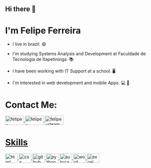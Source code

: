 ## Hi there 👋
# I'm Felipe Ferreira  

- I live in brazil. :smile:

- I'm studying Systems Analysis and Development at Faculdade de Tecnologia de Itapetininga. :books:

- I have been working with IT Support at a school. :desktop_computer:

- I'm interested in web development and mobile Apps. :computer: :iphone:



# Contact Me:

<!-- Social Media -->
<!--LinkedIn-->
<a href="https://www.linkedin.com/in/felipe-ferreira-64666a206/" target= "_blank">
<img align="center" alt="felipe-linkedin" height="30" width="60" src= "https://www.flaticon.com/svg/vstatic/svg/61/61109.svg?token=exp=1613248664~hmac=82c409864fa407469ef9f16569a4bd82">

<!--Facebook-->
<a href="https://www.facebook.com/fferreirafe" target= "_blank">
<img align="center" alt="felipe-facebook" height="30" width="60" src= "https://www.flaticon.com/svg/vstatic/svg/1051/1051309.svg?token=exp=1613248689~hmac=ca9c0c486a7f8c285924f05c81da647b">

<!--Steam-->
<a href="https://steamcommunity.com/profiles/76561198353916509/" target= "_blank">
<img align="center" alt="felipe-steam" height="30" width="60" src= "https://www.flaticon.com/svg/vstatic/svg/3/3782.svg?token=exp=1613248843~hmac=54b0f7f9aa7c801541fdc6fb07ac1eb4">






# Skills

<!-- Skills -->
<!--HTML-->
<img align="center" alt="html" height="30" width="40" src= "https://www.flaticon.com/svg/vstatic/svg/152/152843.svg?token=exp=1613249021~hmac=65ecbc7ced8a0f31fb382962decc17f5">

<!--CSS-->
<img align="center" alt="css" height="30" width="40" src= "https://www.flaticon.com/svg/vstatic/svg/82/82127.svg?token=exp=1613249225~hmac=41f60a8e20b45c3b296c6f98c96b7fe3">

<!--GitHub-->
<img align="center" alt="github" height="30" width="40" src= "https://www.flaticon.com/svg/vstatic/svg/25/25657.svg?token=exp=1613249348~hmac=b1415ae54a2ca858b9261a0f21fab978">

<!--Python-->
<img align="center" alt="python" height="30" width="40" src= "https://www.flaticon.com/svg/vstatic/svg/1822/1822920.svg?token=exp=1613249626~hmac=9d8d4d2a68d31480179cf87e045cf6ad">

<!--AutoCad-->
<img align="center" alt="autocad" height="30" width="40" src= "https://www.flaticon.com/svg/vstatic/svg/839/839194.svg?token=exp=1613250020~hmac=09b1c1531de6f63654b97e3c31ef857c">

<!--Word-->
<img align="center" alt="word" height="30" width="40" src= "https://www.flaticon.com/svg/vstatic/svg/60/60747.svg?token=exp=1613250378~hmac=67d0aec14e5698908389e84bad4a29e7">


<!--Excel-->
<img align="center" alt="excel" height="30" width="40" src= "https://www.flaticon.com/svg/vstatic/svg/60/60752.svg?token=exp=1613250505~hmac=ba799f744f69b19c5fc911833c40e9d8">














